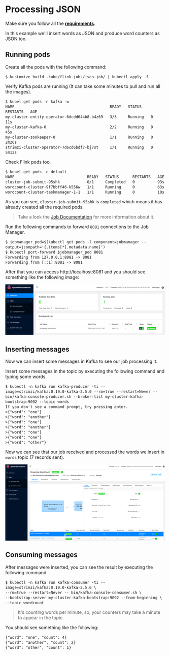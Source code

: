 # Processing JSON

Make sure you follow all the **[requirements](../../../../README.md)**.

In this example we'll insert words as JSON and produce word counters as JSON
too.

## Running pods

Create all the pods with the following command:

```shell
$ kustomize build .kube/flink-jobs/json-job/ | kubectl apply -f -
```

Verify Kafka pods are running (It can take some minutes to pull and run all the images).

```shell
$ kubel get pods -n kafka -w
NAME                                          READY   STATUS    RESTARTS   AGE
my-cluster-entity-operator-6dcdd644b8-b4z69   3/3     Running   0          11s
my-cluster-kafka-0                            2/2     Running   0          45s
my-cluster-zookeeper-0                        1/1     Running   0          2m20s
strimzi-cluster-operator-7d6cd6bdf7-bj7st     1/1     Running   0          5m12s
```

Check Flink pods too.

```shell
$ kubel get pods -n default
NAME                                READY   STATUS      RESTARTS   AGE
cluster-job-submit-95shk            0/1     Completed   0          93s
wordcount-cluster-9f7bbff46-k556w   1/1     Running     0          63s
wordcount-cluster-taskmanager-1-1   1/1     Running     0          10s
```

As you can see, `cluster-job-submit-95shk` is `completed` which means it has
already created all the required pods.
> Take a look the
[Job Documentation](https://kubernetes.io/docs/concepts/workloads/controllers/job/)
for more information about it.

Run the following commands to forward `8081` connections to the Job Manager.

```shell
$ jobmanager_pod=$(kubectl get pods -l component=jobmanager --output=jsonpath='{.items[*].metadata.name}')
$ kubectl port-forward $jobmanager_pod 8081
Forwarding from 127.0.0.1:8081 -> 8081
Forwarding from [::1]:8081 -> 8081
```

After that you can access http://localhost:8081 and you should see something
like the following image:

![Flink UI](images/flink-ui-1.png)

## Inserting messages

Now we can insert some messages in Kafka to see our job processing it.

Insert some messages in the topic by executing the following command and typing
some words.

```shell
$ kubectl -n kafka run kafka-producer -ti --image=strimzi/kafka:0.19.0-kafka-2.5.0 --rm=true --restart=Never -- bin/kafka-console-producer.sh --broker-list my-cluster-kafka-bootstrap:9092 --topic words
If you don't see a command prompt, try pressing enter.
>{"word": "one"}
>{"word": "another"}
>{"word": "one"}
>{"word": "another"}
>{"word": "one"}
>{"word": "one"}
>{"word": "other"}
```

Now we can see that our job received and processed the words we insert in
`words` topic (7 records sent).

![Flink Job UI](images/flink-job-1.png)

## Consuming messages

After messages were inserted, you can see the result by executing the following command.

```shell
$ kubectl -n kafka run kafka-consumer -ti --image=strimzi/kafka:0.19.0-kafka-2.5.0 \
--rm=true --restart=Never -- bin/kafka-console-consumer.sh \
--bootstrap-server my-cluster-kafka-bootstrap:9092 --from-beginning \
--topic wordcount
```

> It's counting words per minute, so, your counters may take a minute to appear
in the topic.

You should see something like the following:

```shell
{"word": "one", "count": 4}
{"word": "another", "count": 2}
{"word": "other", "count": 1}
```

